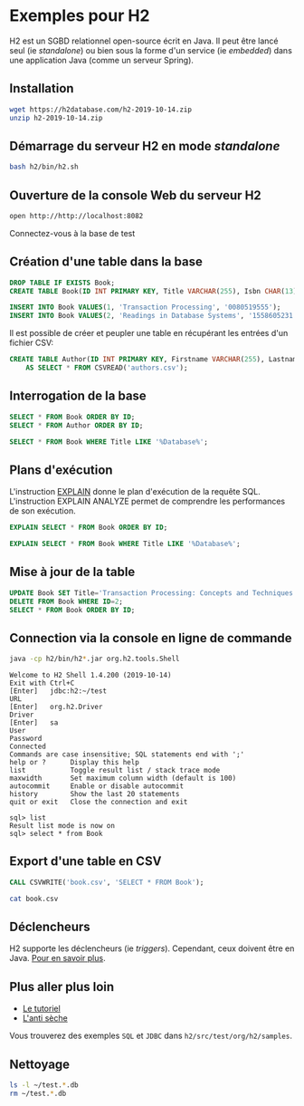 # Exemples pour H2

H2 est un SGBD relationnel open-source écrit en Java. Il peut être lancé seul (ie _standalone_) ou bien sous la forme d'un service (ie _embedded_) dans une application Java (comme un serveur Spring).

## Installation
```bash
wget https://h2database.com/h2-2019-10-14.zip
unzip h2-2019-10-14.zip
```

## Démarrage du serveur H2 en mode _standalone_
```bash
bash h2/bin/h2.sh
```

## Ouverture de la console Web du serveur H2
```bash
open http://http://localhost:8082
```

Connectez-vous à la base de test 

## Création d'une table dans la base

```sql
DROP TABLE IF EXISTS Book;
CREATE TABLE Book(ID INT PRIMARY KEY, Title VARCHAR(255), Isbn CHAR(13));

INSERT INTO Book VALUES(1, 'Transaction Processing', '0080519555');
INSERT INTO Book VALUES(2, 'Readings in Database Systems', '1558605231');
```

Il est possible de créer et peupler une table en récupérant les entrées d'un fichier CSV:
```sql
CREATE TABLE Author(ID INT PRIMARY KEY, Firstname VARCHAR(255), Lastname VARCHAR(255))
    AS SELECT * FROM CSVREAD('authors.csv');
```

## Interrogation de la base

```sql
SELECT * FROM Book ORDER BY ID;
SELECT * FROM Author ORDER BY ID;
```

```sql
SELECT * FROM Book WHERE Title LIKE '%Database%';
```

## Plans d'exécution

L'instruction [EXPLAIN](https://h2database.com/html/performance.html#explain_plan) donne le plan d'exécution de la requête SQL. L'instruction EXPLAIN ANALYZE permet de comprendre les performances de son exécution.

```sql
EXPLAIN SELECT * FROM Book ORDER BY ID;
```

```sql
EXPLAIN SELECT * FROM Book WHERE Title LIKE '%Database%';
```

## Mise à jour de la table

```sql
UPDATE Book SET Title='Transaction Processing: Concepts and Techniques' WHERE ID=1;
DELETE FROM Book WHERE ID=2;
SELECT * FROM Book ORDER BY ID;
```

## Connection via la console en ligne de commande

```bash
java -cp h2/bin/h2*.jar org.h2.tools.Shell
```

```
Welcome to H2 Shell 1.4.200 (2019-10-14)
Exit with Ctrl+C
[Enter]   jdbc:h2:~/test
URL       
[Enter]   org.h2.Driver
Driver    
[Enter]   sa
User      
Password  
Connected
Commands are case insensitive; SQL statements end with ';'
help or ?      Display this help
list           Toggle result list / stack trace mode
maxwidth       Set maximum column width (default is 100)
autocommit     Enable or disable autocommit
history        Show the last 20 statements
quit or exit   Close the connection and exit

sql> list
Result list mode is now on
sql> select * from Book
```


## Export d'une table en CSV

```sql
CALL CSVWRITE('book.csv', 'SELECT * FROM Book');
```

```bash
cat book.csv
```

## Déclencheurs

H2 supporte les déclencheurs (ie _triggers_). Cependant, ceux doivent être en Java.
[Pour en savoir plus](http://h2database.com/html/features.html#triggers).

## Plus aller plus loin

* [Le tutoriel](https://h2database.com/html/tutorial.html)
* [L'anti sèche](https://h2database.com/html/cheatSheet.html)

Vous trouverez des exemples `SQL` et `JDBC` dans `h2/src/test/org/h2/samples`.

## Nettoyage

```bash
ls -l ~/test.*.db
rm ~/test.*.db
```